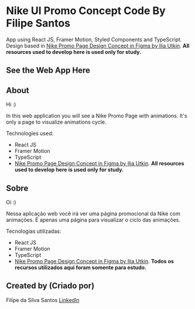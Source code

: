# Nike UI Promo Concept Code By Filipe Santos

App using React JS, Framer Motion, Styled Components and TypeScript.
Design based in [Nike Promo Page Design Concept in Figma by Ilia Utkin](https://www.figma.com/community/file/904707398442738360/Nike-Promo-Page-Design-Concept). **All resources used to develop here is used only for study.**

## See the Web App Here

<!-- ### [Nike UI Concept](https://whatsinear.vercel.app) -->

## About

Hi :)

In this web application you will see a Nike Promo Page with animations. It's only a page to visualize animations cycle.

Technologies used:

- React JS
- Framer Motion
- TypeScript
- [Nike Promo Page Design Concept in Figma by Ilia Utkin](https://www.figma.com/community/file/904707398442738360/Nike-Promo-Page-Design-Concept). **All resources used to develop here is used only for study.**

## Sobre

Oi :)

Nessa aplicação web você irá ver uma página promocional da Nike com animações. É apenas uma página para visualizar o ciclo das animações.

Tecnologias utilizadas:

- React JS
- Framer Motion
- TypeScript
- [Nike Promo Page Design Concept in Figma by Ilia Utkin](https://www.figma.com/community/file/904707398442738360/Nike-Promo-Page-Design-Concept). **Todos os recursos utilizados aqui foram somente para estudo.**

## Created by (Criado por)

Filipe da Silva Santos [LinkedIn](https://www.linkedin.com/in/filipe-da-silva-santos/)
